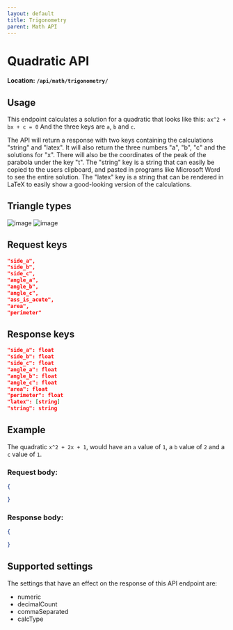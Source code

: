 ```yaml
---
layout: default
title: Trigonometry
parent: Math API
---
```


# Quadratic API
#### Location: `/api/math/trigonometry/`

## Usage
This endpoint calculates a solution for a quadratic that looks like this:
`ax^2 + bx + c = 0`
And the three keys are `a`, `b` and `c`.

The API will return a response with two keys containing the calculations "string" and "latex".
It will also return the three numbers "a", "b", "c" and the solutions for "x".
There will also be the coordinates of the peak of the parabola under the key "t".
The "string" key is a string that can easily be copied to the users clipboard, and pasted in programs like Microsoft Word to see the entire solution.
The "latex" key is a string that can be rendered in LaTeX to easily show a good-looking version of the calculations.

## Triangle types
![image](https://github.com/Zymat-dk/ZymatDocs/assets/32793938/59daf874-dbf8-40f9-bb58-310c564e1749)
![image](https://github.com/Zymat-dk/ZymatDocs/assets/32793938/7cb2ca3f-e969-4eb6-bb85-183f1ffab37f)

## Request keys

```json
"side_a",
"side_b",
"side_c", 
"angle_a", 
"angle_b", 
"angle_c", 
"ass_is_acute",
"area", 
"perimeter" 
```

## Response keys
```json
"side_a": float 
"side_b": float
"side_c": float
"angle_a": float
"angle_b": float
"angle_c": float
"area": float
"perimeter": float
"latex": [string]
"string": string
```


## Example
The quadratic `x^2 + 2x + 1`, would have an `a` value of `1`, a `b` value of `2` and a `c` value of `1`.


### Request body:

```json
{
    
}
```

### Response body:

```json
{
    
}
```

## Supported settings
The settings that have an effect on the response of this API endpoint are:
* numeric
* decimalCount
* commaSeparated
* calcType

